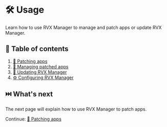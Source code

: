 # 🛠️ Usage

Learn how to use RVX Manager to manage and patch apps or update RVX Manager.

## 📖 Table of contents

1. [🧩 Patching apps](2_1_patching.md)
2. [🧰 Managing patched apps](2_2_managing.md)
3. [🔄 Updating RVX Manager](2_3_updating.md)
4. [⚙️ Configuring RVX Manager](2_4_settings.md)

## ⏭️ What's next

The next page will explain how to use RVX Manager to patch apps.

Continue: [🧩 Patching apps](2_1_patching.md)
